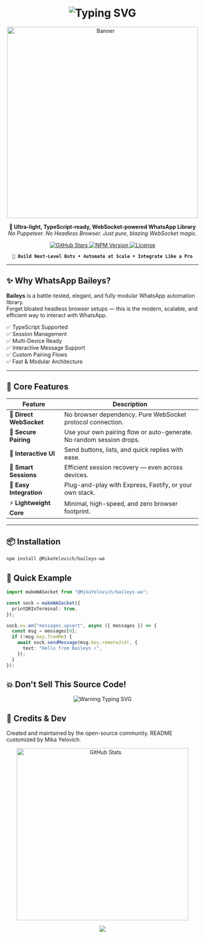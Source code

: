 <h1 align="center">
  <img src="https://readme-typing-svg.herokuapp.com?font=Fira+Code&weight=900&size=28&pause=1000&center=true&vCenter=true&multiline=true&width=700&height=80&lines=⚡+WhatsApp+Baileys+%7C+Next-Gen+Automation+Library" alt="Typing SVG" />
</h1>

<p align="center">
  <img src="https://files.catbox.moe/n6qvqj.jpeg" width="500" alt="Banner" />
</p>

<p align="center">
  <strong>🚀 Ultra-light, TypeScript-ready, WebSocket-powered WhatsApp Library</strong><br/>
  <em>No Puppeteer. No Headless Browser. Just pure, blazing WebSocket magic.</em>
</p>

<p align="center">
  <a href="https://github.com/whiskeysockets/baileys">
    <img src="https://img.shields.io/github/stars/@MikaYelovich/baileys-wa?color=purple&style=for-the-badge" alt="GitHub Stars"/>
  </a>
  <a href="https://www.npmjs.com/package/@whiskeysockets/baileys">
    <img src="https://img.shields.io/npm/v/@MikaYelovich/baileys-wa?color=crimson&style=for-the-badge" alt="NPM Version"/>
  </a>
  <a href="https://github.com/whiskeysockets/baileys/blob/master/LICENSE">
    <img src="https://img.shields.io/github/license/@MikaYelovich/baileys-wa?style=for-the-badge&color=green" alt="License"/>
  </a>
</p>

<pre align="center"><code><b>👑 Build Next-Level Bots • Automate at Scale • Integrate Like a Pro</b></code></pre>

---

## ✨ Why WhatsApp Baileys?

**Baileys** is a battle-tested, elegant, and fully modular WhatsApp automation library.  
Forget bloated headless browser setups — this is the modern, scalable, and efficient way to interact with WhatsApp.

✅ TypeScript Supported  
✅ Session Management  
✅ Multi-Device Ready  
✅ Interactive Message Support  
✅ Custom Pairing Flows  
✅ Fast & Modular Architecture

---

## 🧠 Core Features

| Feature                 | Description                                                          |
| ----------------------- | -------------------------------------------------------------------- |
| 🔌 **Direct WebSocket** | No browser dependency. Pure WebSocket protocol connection.           |
| 🔐 **Secure Pairing**   | Use your own pairing flow or auto-generate. No random session drops. |
| 🧠 **Interactive UI**   | Send buttons, lists, and quick replies with ease.                    |
| 📂 **Smart Sessions**   | Efficient session recovery — even across devices.                    |
| 🧩 **Easy Integration** | Plug-and-play with Express, Fastify, or your own stack.              |
| ⚡ **Lightweight Core** | Minimal, high-speed, and zero browser footprint.                     |

---

## 📦 Installation

```bash
npm install @MikaYelovich/baileys-wa

```

## 🚀 Quick Example

```ts
import makeWASocket from "@MikaYelovich/baileys-wa";

const sock = makeWASocket({
  printQRInTerminal: true,
});

sock.ev.on("messages.upsert", async ({ messages }) => {
  const msg = messages[0];
  if (!msg.key.fromMe) {
    await sock.sendMessage(msg.key.remoteJid!, {
      text: "Hello from Baileys ⚡",
    });
  }
});
```

## 💥 Don't Sell This Source Code!

<p align="center"> <img src="https://readme-typing-svg.herokuapp.com?font=Fira+Code&duration=3000&pause=1000&color=FF4C4C&center=true&vCenter=true&width=600&lines=🚫+Selling+open-source+code+is+not+cool.;⚠️+Be+ethical+or+get+named+and+shamed." alt="Warning Typing SVG" /></p>

## 👤 Credits & Dev

Created and maintained by the open-source community.
README customized by Mika Yelovich.

<p align="center"> <img src="https://github-readme-stats.vercel.app/api?username=mikayelovich&show_icons=true&theme=tokyonight" width="450" alt="GitHub Stats" /> </p>
<p align="center"> <img src="https://readme-typing-svg.herokuapp.com?font=Fira+Code&weight=900&size=20&pause=1000&color=00FFE0&center=true&vCenter=true&width=500&lines=Build.+Automate.+Scale.+Conquer+WhatsApp." /> </p>
